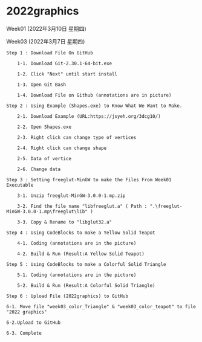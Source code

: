 # 2022graphics

Week01  (2022年3月10日 星期四)

Week03  (2022年3月7日 星期四)
    
    Step 1 : Download File On GitHub
    
        1-1. Download Git-2.30.1-64-bit.exe
    
        1-2. Click "Next" until start install
        
        1-3. Open Git Bash
         
        1-4. Download File on Github (annotations are in picture)
    
    Step 2 : Using Example (Shapes.exe) to Know What We Want to Make.
       
        2-1. Download Example (URL:https://jsyeh.org/3dcg10/)
        
        2-2. Open Shapes.exe

        2-3. Right click can change type of vertices
        
        2-4. Right click can change shape
        
        2-5. Data of vertice

        2-6. Change data

    Step 3 : Setting freeglut-MinGW to make the Files From Week01 Executable
    
        3-1. Unzip freeglut-MinGW-3.0.0-1.mp.zip
        
        3-2. Find the file name "libfreeglut.a" ( Path : ".\freeglut-MinGW-3.0.0-1.mp\freeglut\lib" )

        3-3. Copy & Rename to "libglut32.a" 

    Step 4 : Using CodeBlocks to make a Yellow Solid Teapot
    
        4-1. Coding (annotations are in the picture)
        
        4-2. Build & Run (Result:A Yellow Solid Teapot)

    Step 5 : Using CodeBlocks to make a Colorful Solid Triangle
        
        5-1. Coding (annotations are in the picture)
    
        5-2. Build & Run (Result:A Colorful Solid Triangle)

    Step 6 : Upload File (2022graphics) to GitHub
    
    6-1. Move file "week03_color_Triangle" & "week03_color_teapot" to file "2022 graphics"

    6-2.Upload to GitHub

    6-3. Complete




